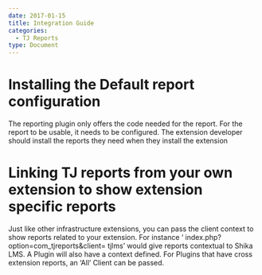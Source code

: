 ```yaml
---
date: 2017-01-15
title: Integration Guide
categories:
  - TJ Reports
type: Document
---
```


# Installing the Default report configuration
The reporting plugin only offers the code needed for the report. For the report to be usable, it needs to be configured. The extension developer should install the reports they need when they install the extension

# Linking TJ reports from your own extension to show extension specific reports
Just like other infrastructure extensions, you can pass the client context to show reports related to your extension. For instance ‘ index.php?option=com_tjreports&client= tjlms’ would give reports contextual to Shika LMS. A Plugin will also have a context defined. For Plugins that have cross extension reports, an ‘All’ Client can be passed. 